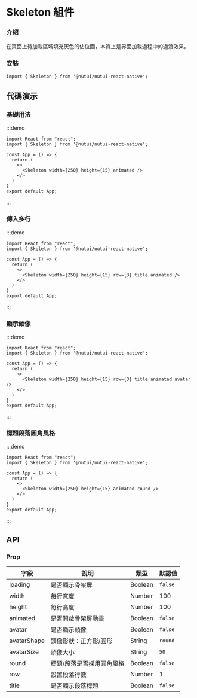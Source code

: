 # Skeleton 組件

### 介紹

在頁面上待加載區域填充灰色的佔位圖，本質上是界面加載過程中的過渡效果。

### 安裝

```tsx
import { Skeleton } from '@nutui/nutui-react-native';
```

## 代碼演示

### 基礎用法

:::demo

```tsx
import React from "react";
import { Skeleton } from '@nutui/nutui-react-native';

const App = () => {
  return (
    <>
      <Skeleton width={250} height={15} animated />
    </>
  )
}
export default App;
```

:::

### 傳入多行

:::demo

```tsx
import React from "react";
import { Skeleton } from '@nutui/nutui-react-native';

const App = () => {
  return (
    <>
      <Skeleton width={250} height={15} row={3} title animated />
    </>
  )
}
export default App;
```

:::

### 顯示頭像

:::demo

```tsx
import React from "react";
import { Skeleton } from '@nutui/nutui-react-native';

const App = () => {
  return (
    <>
      <Skeleton width={250} height={15} row={3} title animated avatar />
    </>
  )
}
export default App;
```

:::

### 標題段落圓角風格

:::demo

```tsx
import React from "react";
import { Skeleton } from '@nutui/nutui-react-native';

const App = () => {
  return (
    <>
      <Skeleton width={250} height={15} animated round />
    </>
  )
}
export default App;
```

:::

## API

### Prop

| 字段        | 說明                      | 類型    | 默認值  |
| ----------- | ------------------------- | ------- | ------- |
| loading     | 是否顯示骨架屏            | Boolean | `false` |
| width       | 每行寬度                  | Number  | 100     |
| height      | 每行高度                  | Number  | 100     |
| animated    | 是否開啟骨架屏動畫        | Boolean | `false` |
| avatar      | 是否顯示頭像              | Boolean | `false` |
| avatarShape | 頭像形狀：正方形/圓形     | String  | `round` |
| avatarSize  | 頭像大小                  | String  | `50`    |
| round       | 標題/段落是否採用圓角風格 | Boolean | `false` |
| row         | 設置段落行數              | Number  | 1       |
| title       | 是否顯示段落標題          | Boolean | `false` |
